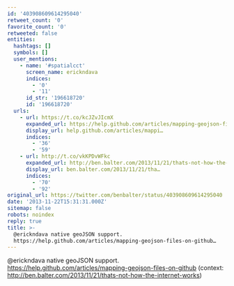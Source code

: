 ```yaml
---
id: '403908609614295040'
retweet_count: '0'
favorite_count: '0'
retweeted: false
entities:
  hashtags: []
  symbols: []
  user_mentions:
    - name: '#spatialcct'
      screen_name: erickndava
      indices:
        - '0'
        - '11'
      id_str: '196618720'
      id: '196618720'
  urls:
    - url: https://t.co/kcJZvJIcmX
      expanded_url: https://help.github.com/articles/mapping-geojson-files-on-github
      display_url: help.github.com/articles/mappi…
      indices:
        - '36'
        - '59'
    - url: http://t.co/vkKPDvWFkc
      expanded_url: http://ben.balter.com/2013/11/21/thats-not-how-the-internet-works
      display_url: ben.balter.com/2013/11/21/tha…
      indices:
        - '70'
        - '92'
original_url: https://twitter.com/benbalter/status/403908609614295040
date: '2013-11-22T15:31:31.000Z'
sitemap: false
robots: noindex
reply: true
title: >-
  @erickndava native geoJSON support.
  https://help.github.com/articles/mapping-geojson-files-on-github…
---
```


@erickndava native geoJSON support. https://help.github.com/articles/mapping-geojson-files-on-github (context: http://ben.balter.com/2013/11/21/thats-not-how-the-internet-works)
